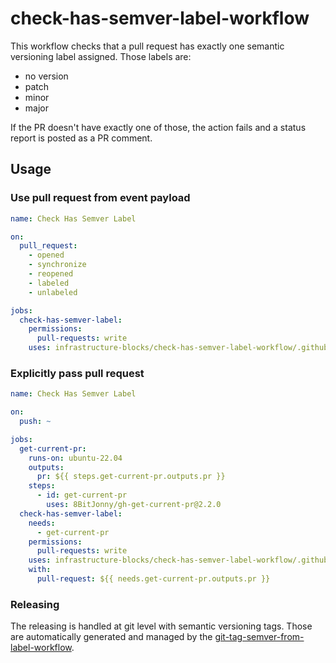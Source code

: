 # check-has-semver-label-workflow

This workflow checks that a pull request has exactly one semantic versioning label assigned. Those labels
are:
- no version
- patch
- minor
- major

If the PR doesn't have exactly one of those, the action fails and a status report is posted as a PR comment.

## Usage

### Use pull request from event payload
```yaml
name: Check Has Semver Label

on:
  pull_request:
    - opened
    - synchronize
    - reopened
    - labeled
    - unlabeled

jobs:
  check-has-semver-label:
    permissions:
      pull-requests: write
    uses: infrastructure-blocks/check-has-semver-label-workflow/.github/workflows/check-has-semver-label.yml@v1
```
### Explicitly pass pull request
```yaml
name: Check Has Semver Label

on:
  push: ~

jobs:
  get-current-pr:
    runs-on: ubuntu-22.04
    outputs:
      pr: ${{ steps.get-current-pr.outputs.pr }}
    steps:
      - id: get-current-pr
        uses: 8BitJonny/gh-get-current-pr@2.2.0
  check-has-semver-label:
    needs:
      - get-current-pr
    permissions:
      pull-requests: write
    uses: infrastructure-blocks/check-has-semver-label-workflow/.github/workflows/check-has-semver-label.yml@v1
    with:
      pull-request: ${{ needs.get-current-pr.outputs.pr }}
```

### Releasing

The releasing is handled at git level with semantic versioning tags. Those are automatically generated and managed
by the [git-tag-semver-from-label-workflow](https://github.com/infrastructure-blocks/git-tag-semver-from-label-workflow).
